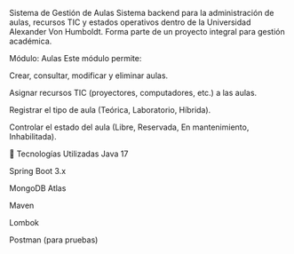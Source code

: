 Sistema de Gestión de Aulas
Sistema backend para la administración de aulas, recursos TIC y estados operativos dentro de la Universidad Alexander Von Humboldt. Forma parte de un proyecto integral para gestión académica.

 Módulo: Aulas
Este módulo permite:

Crear, consultar, modificar y eliminar aulas.

Asignar recursos TIC (proyectores, computadores, etc.) a las aulas.

Registrar el tipo de aula (Teórica, Laboratorio, Híbrida).

Controlar el estado del aula (Libre, Reservada, En mantenimiento, Inhabilitada).

🚀 Tecnologías Utilizadas
Java 17

Spring Boot 3.x

MongoDB Atlas

Maven

Lombok

Postman (para pruebas)
